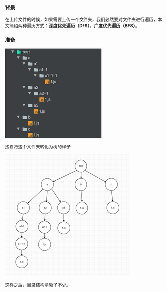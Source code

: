 ### 背景

在上传文件的时候，如果需要上传一个文件夹，我们必然要对文件夹进行遍历，本文简绍两种遍历方式：**深度优先遍历（DFS）**，**广度优先遍历（BFS）**。

### 准备

![01.png](./assets/04/01.png)



接着将这个文件夹转化为树的样子

![02.png](./assets/04/02.png)

这样之后，目录结构清晰了不少。